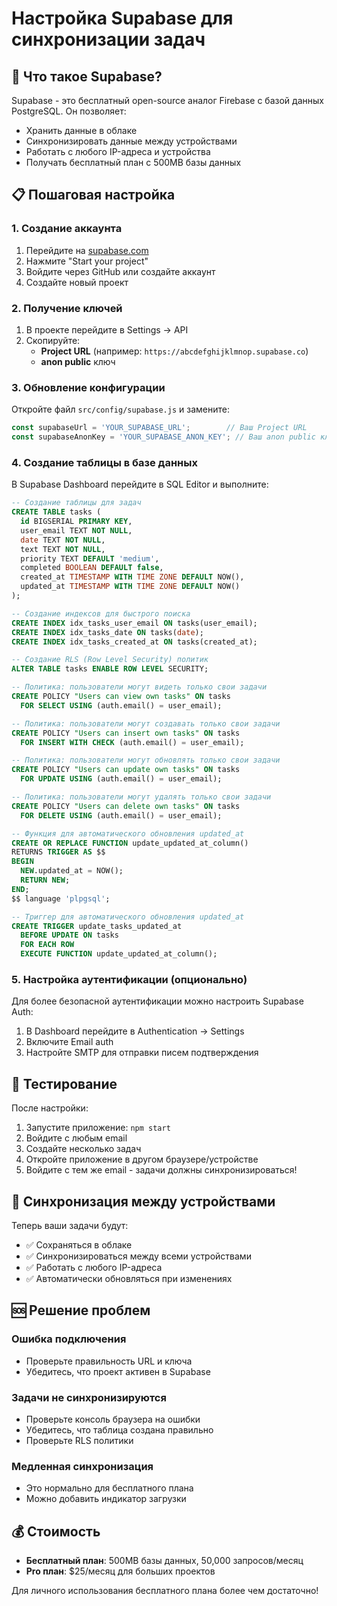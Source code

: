 # Настройка Supabase для синхронизации задач

## 🚀 Что такое Supabase?

Supabase - это бесплатный open-source аналог Firebase с базой данных PostgreSQL. Он позволяет:
- Хранить данные в облаке
- Синхронизировать данные между устройствами
- Работать с любого IP-адреса и устройства
- Получать бесплатный план с 500MB базы данных

## 📋 Пошаговая настройка

### 1. Создание аккаунта
1. Перейдите на [supabase.com](https://supabase.com)
2. Нажмите "Start your project"
3. Войдите через GitHub или создайте аккаунт
4. Создайте новый проект

### 2. Получение ключей
1. В проекте перейдите в Settings → API
2. Скопируйте:
   - **Project URL** (например: `https://abcdefghijklmnop.supabase.co`)
   - **anon public** ключ

### 3. Обновление конфигурации
Откройте файл `src/config/supabase.js` и замените:

```javascript
const supabaseUrl = 'YOUR_SUPABASE_URL';        // Ваш Project URL
const supabaseAnonKey = 'YOUR_SUPABASE_ANON_KEY'; // Ваш anon public ключ
```

### 4. Создание таблицы в базе данных
В Supabase Dashboard перейдите в SQL Editor и выполните:

```sql
-- Создание таблицы для задач
CREATE TABLE tasks (
  id BIGSERIAL PRIMARY KEY,
  user_email TEXT NOT NULL,
  date TEXT NOT NULL,
  text TEXT NOT NULL,
  priority TEXT DEFAULT 'medium',
  completed BOOLEAN DEFAULT false,
  created_at TIMESTAMP WITH TIME ZONE DEFAULT NOW(),
  updated_at TIMESTAMP WITH TIME ZONE DEFAULT NOW()
);

-- Создание индексов для быстрого поиска
CREATE INDEX idx_tasks_user_email ON tasks(user_email);
CREATE INDEX idx_tasks_date ON tasks(date);
CREATE INDEX idx_tasks_created_at ON tasks(created_at);

-- Создание RLS (Row Level Security) политик
ALTER TABLE tasks ENABLE ROW LEVEL SECURITY;

-- Политика: пользователи могут видеть только свои задачи
CREATE POLICY "Users can view own tasks" ON tasks
  FOR SELECT USING (auth.email() = user_email);

-- Политика: пользователи могут создавать только свои задачи
CREATE POLICY "Users can insert own tasks" ON tasks
  FOR INSERT WITH CHECK (auth.email() = user_email);

-- Политика: пользователи могут обновлять только свои задачи
CREATE POLICY "Users can update own tasks" ON tasks
  FOR UPDATE USING (auth.email() = user_email);

-- Политика: пользователи могут удалять только свои задачи
CREATE POLICY "Users can delete own tasks" ON tasks
  FOR DELETE USING (auth.email() = user_email);

-- Функция для автоматического обновления updated_at
CREATE OR REPLACE FUNCTION update_updated_at_column()
RETURNS TRIGGER AS $$
BEGIN
  NEW.updated_at = NOW();
  RETURN NEW;
END;
$$ language 'plpgsql';

-- Триггер для автоматического обновления updated_at
CREATE TRIGGER update_tasks_updated_at 
  BEFORE UPDATE ON tasks 
  FOR EACH ROW 
  EXECUTE FUNCTION update_updated_at_column();
```

### 5. Настройка аутентификации (опционально)
Для более безопасной аутентификации можно настроить Supabase Auth:

1. В Dashboard перейдите в Authentication → Settings
2. Включите Email auth
3. Настройте SMTP для отправки писем подтверждения

## 🔧 Тестирование

После настройки:

1. Запустите приложение: `npm start`
2. Войдите с любым email
3. Создайте несколько задач
4. Откройте приложение в другом браузере/устройстве
5. Войдите с тем же email - задачи должны синхронизироваться!

## 📱 Синхронизация между устройствами

Теперь ваши задачи будут:
- ✅ Сохраняться в облаке
- ✅ Синхронизироваться между всеми устройствами
- ✅ Работать с любого IP-адреса
- ✅ Автоматически обновляться при изменениях

## 🆘 Решение проблем

### Ошибка подключения
- Проверьте правильность URL и ключа
- Убедитесь, что проект активен в Supabase

### Задачи не синхронизируются
- Проверьте консоль браузера на ошибки
- Убедитесь, что таблица создана правильно
- Проверьте RLS политики

### Медленная синхронизация
- Это нормально для бесплатного плана
- Можно добавить индикатор загрузки

## 💰 Стоимость

- **Бесплатный план**: 500MB базы данных, 50,000 запросов/месяц
- **Pro план**: $25/месяц для больших проектов

Для личного использования бесплатного плана более чем достаточно!
